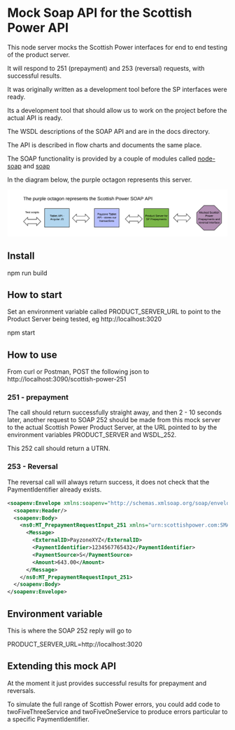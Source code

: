 # Mock Soap API for the Scottish Power API

This node server mocks the Scottish Power interfaces for end to end testing of the product server.

It will respond to 251 (prepayment) and 253 (reversal) requests, with successful results. 

It was originally written as a development tool before the SP interfaces were ready.

Its a development tool that should allow us to work on the project before the actual API is ready.

The WSDL descriptions of the SOAP API and are in the docs directory.

The API is described in flow charts and documents the same place.

The SOAP functionality is provided by a couple of modules called [node-soap](https://github.com/vpulim/node-soap) and [soap](https://github.com/RobinBuschmann/express-soap)

In the diagram below, the purple octagon represents this server.

![Parts](docs/parts.png)



## Install

npm run build


## How to start

Set an environment variable called PRODUCT_SERVER_URL to point to the Product Server being
tested, eg http://localhost:3020

npm start 


## How to use

From curl or Postman,  POST the following json to http://localhost:3090/scottish-power-251 

### 251 - prepayment

The call should return successfully straight away, and then 2 - 10 seconds later, another
request to SOAP 252 should be made from this mock server to the actual Scottish Power
Product Server, at the URL pointed to by the environment variables PRODUCT_SERVER and 
WSDL_252.

This 252 call should return a UTRN.

### 253 - Reversal

The reversal call will always return success, it does not check that the PaymentIdentifier
already exists.


```xml
<soapenv:Envelope xmlns:soapenv="http://schemas.xmlsoap.org/soap/envelope/“ xmlns:xsd=“http://www.w3.org/2001/XMLSchema">
  <soapenv:Header/>
  <soapenv:Body>
    <ns0:MT_PrepaymentRequestInput_251 xmlns="urn:scottishpower.com:SMART:PAYOUTLET:ISU1:prepaymentRequest:251">
      <Message>
        <ExternalID>PayzoneXYZ</ExternalID>
        <PaymentIdentifier>1234567765432</PaymentIdentifier>
        <PaymentSource>S</PaymentSource>
        <Amount>643.00</Amount>
      </Message>
    </ns0:MT_PrepaymentRequestInput_251>
  </soapenv:Body>
</soapenv:Envelope>
```

## Environment variable

This is where the SOAP 252 reply will go to

PRODUCT_SERVER_URL=http://localhost:3020

## Extending this mock API
At the moment it just provides successful results for prepayment and reversals.

To simulate the full range of Scottish Power errors, you could add code to
twoFiveThreeService and twoFiveOneService to produce errors particular to a 
specific PaymentIdentifier.
